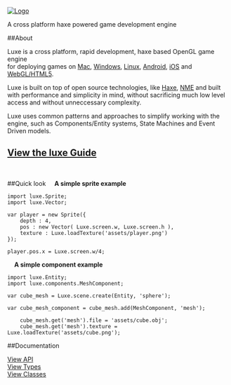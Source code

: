 
[![Logo](http://luxeengine.com/images/logo.png)](./index.html)

A cross platform haxe powered game development engine

##About

Luxe is a cross platform, rapid development, haxe based OpenGL game engine    
for deploying games on [Mac](mac.html), [Windows](windows.html), [Linux](linux.html), [Android](android.html), [iOS](ios.html) and [WebGL/HTML5](html5.html).

Luxe is built on top of open source technologies, like [Haxe](http://haxe.org), [NME](http://github.com/haxenme/NME) and built with performance and simplicity in mind, without sacrificing much low level access and without unneccessary complexity.

Luxe uses common patterns and approaches to simplify working with the engine, such as Components/Entity systems, State Machines and Event Driven models. 

## [View the luxe Guide](guide.html)   

&nbsp;

##Quick look
&nbsp;
&nbsp;
**A simple sprite example**

    import luxe.Sprite;
    import luxe.Vector;

    var player = new Sprite({
        depth : 4,
        pos : new Vector( Luxe.screen.w, Luxe.screen.h ),
        texture : Luxe.loadTexture('assets/player.png')
    });

    player.pos.x = Luxe.screen.w/4;
&nbsp;
&nbsp;
**A simple component example**

    import luxe.Entity;
    import luxe.components.MeshComponent;

    var cube_mesh = Luxe.scene.create(Entity, 'sphere');

    var cube_mesh_component = cube_mesh.add(MeshComponent, 'mesh');

        cube_mesh.get('mesh').file = 'assets/cube.obj';
        cube_mesh.get('mesh').texture = Luxe.loadTexture('assets/cube.png');


##Documentation

<!-- [View Full Index](all.html)     -->

[View API](api.html)   
[View Types](types.html)   
[View Classes](classes.html)
&nbsp;
&nbsp;

&nbsp;

